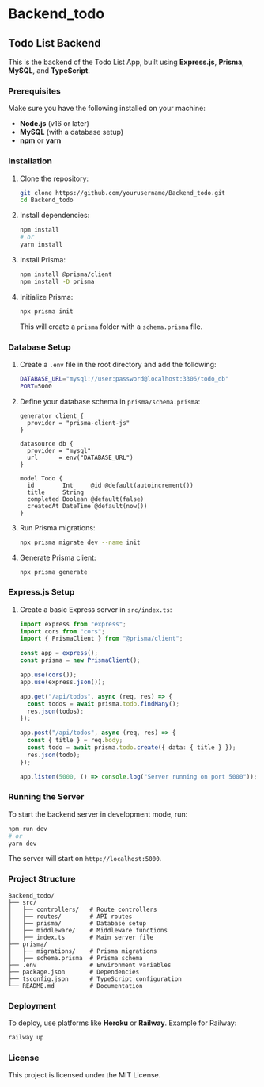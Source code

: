 # Backend_todo

## Todo List Backend

This is the backend of the Todo List App, built using **Express.js**, **Prisma**, **MySQL**, and **TypeScript**.

### Prerequisites
Make sure you have the following installed on your machine:
- **Node.js** (v16 or later)
- **MySQL** (with a database setup)
- **npm** or **yarn**

### Installation
1. Clone the repository:
   ```sh
   git clone https://github.com/yourusername/Backend_todo.git
   cd Backend_todo
   ```
2. Install dependencies:
   ```sh
   npm install  
   # or
   yarn install
   ```
3. Install Prisma:
   ```sh
   npm install @prisma/client
   npm install -D prisma
   ```
4. Initialize Prisma:
   ```sh
   npx prisma init
   ```
   This will create a `prisma` folder with a `schema.prisma` file.

### Database Setup
1. Create a `.env` file in the root directory and add the following:
   ```sh
   DATABASE_URL="mysql://user:password@localhost:3306/todo_db"
   PORT=5000
   ```
2. Define your database schema in `prisma/schema.prisma`:
   ```prisma
   generator client {
     provider = "prisma-client-js"
   }

   datasource db {
     provider = "mysql"
     url      = env("DATABASE_URL")
   }

   model Todo {
     id        Int     @id @default(autoincrement())
     title     String
     completed Boolean @default(false)
     createdAt DateTime @default(now())
   }
   ```
3. Run Prisma migrations:
   ```sh
   npx prisma migrate dev --name init
   ```
4. Generate Prisma client:
   ```sh
   npx prisma generate
   ```

### Express.js Setup
1. Create a basic Express server in `src/index.ts`:
   ```ts
   import express from "express";
   import cors from "cors";
   import { PrismaClient } from "@prisma/client";

   const app = express();
   const prisma = new PrismaClient();

   app.use(cors());
   app.use(express.json());

   app.get("/api/todos", async (req, res) => {
     const todos = await prisma.todo.findMany();
     res.json(todos);
   });

   app.post("/api/todos", async (req, res) => {
     const { title } = req.body;
     const todo = await prisma.todo.create({ data: { title } });
     res.json(todo);
   });

   app.listen(5000, () => console.log("Server running on port 5000"));
   ```

### Running the Server
To start the backend server in development mode, run:
```sh
npm run dev  
# or
yarn dev
```
The server will start on `http://localhost:5000`.

### Project Structure
```
Backend_todo/
├── src/
│   ├── controllers/   # Route controllers
│   ├── routes/        # API routes
│   ├── prisma/        # Database setup
│   ├── middleware/    # Middleware functions
│   ├── index.ts       # Main server file
├── prisma/
│   ├── migrations/    # Prisma migrations
│   ├── schema.prisma  # Prisma schema
├── .env               # Environment variables
├── package.json       # Dependencies
├── tsconfig.json      # TypeScript configuration
└── README.md          # Documentation
```

### Deployment
To deploy, use platforms like **Heroku** or **Railway**. Example for Railway:
```sh
railway up
```

### License
This project is licensed under the MIT License.
